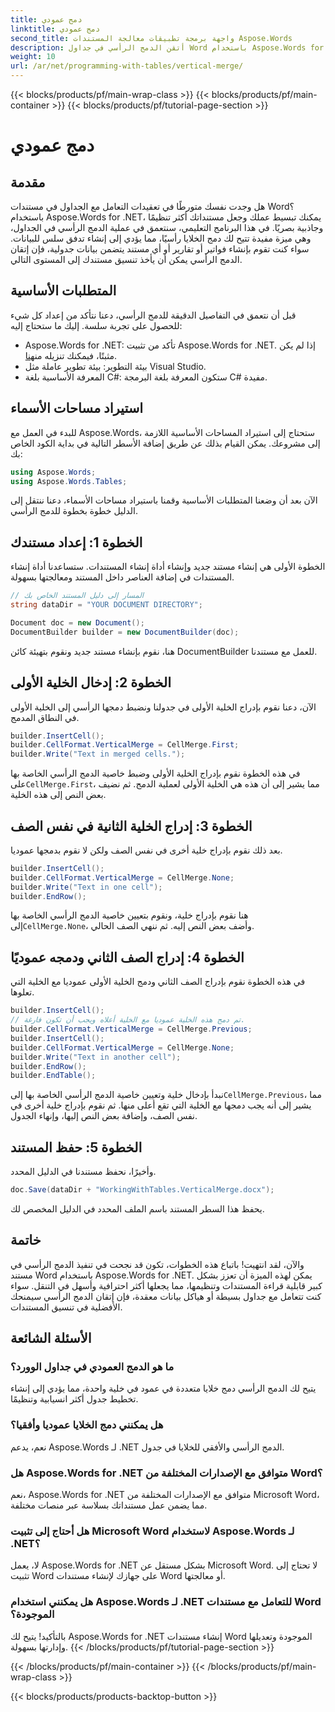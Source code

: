 ```yaml
---
title: دمج عمودي
linktitle: دمج عمودي
second_title: واجهة برمجة تطبيقات معالجة المستندات Aspose.Words
description: أتقن الدمج الرأسي في جداول Word باستخدام Aspose.Words for .NET من خلال هذا الدليل التفصيلي. تعرف على التعليمات خطوة بخطوة لتنسيق المستندات بشكل احترافي.
weight: 10
url: /ar/net/programming-with-tables/vertical-merge/
---
```


{{< blocks/products/pf/main-wrap-class >}}
{{< blocks/products/pf/main-container >}}
{{< blocks/products/pf/tutorial-page-section >}}

# دمج عمودي

## مقدمة

هل وجدت نفسك متورطًا في تعقيدات التعامل مع الجداول في مستندات Word؟ باستخدام Aspose.Words for .NET، يمكنك تبسيط عملك وجعل مستنداتك أكثر تنظيمًا وجاذبية بصريًا. في هذا البرنامج التعليمي، سنتعمق في عملية الدمج الرأسي في الجداول، وهي ميزة مفيدة تتيح لك دمج الخلايا رأسيًا، مما يؤدي إلى إنشاء تدفق سلس للبيانات. سواء كنت تقوم بإنشاء فواتير أو تقارير أو أي مستند يتضمن بيانات جدولية، فإن إتقان الدمج الرأسي يمكن أن يأخذ تنسيق مستندك إلى المستوى التالي.

## المتطلبات الأساسية

قبل أن نتعمق في التفاصيل الدقيقة للدمج الرأسي، دعنا نتأكد من إعداد كل شيء للحصول على تجربة سلسة. إليك ما ستحتاج إليه:

-  Aspose.Words for .NET: تأكد من تثبيت Aspose.Words for .NET. إذا لم يكن مثبتًا، فيمكنك تنزيله من[هنا](https://releases.aspose.com/words/net/).
- بيئة التطوير: بيئة تطوير عاملة مثل Visual Studio.
- المعرفة الأساسية بلغة C#: ستكون المعرفة بلغة البرمجة C# مفيدة.

## استيراد مساحات الأسماء

للبدء في العمل مع Aspose.Words، ستحتاج إلى استيراد المساحات الأساسية اللازمة إلى مشروعك. يمكن القيام بذلك عن طريق إضافة الأسطر التالية في بداية الكود الخاص بك:

```csharp
using Aspose.Words;
using Aspose.Words.Tables;
```

الآن بعد أن وضعنا المتطلبات الأساسية وقمنا باستيراد مساحات الأسماء، دعنا ننتقل إلى الدليل خطوة بخطوة للدمج الرأسي.

## الخطوة 1: إعداد مستندك

الخطوة الأولى هي إنشاء مستند جديد وإنشاء أداة إنشاء المستندات. ستساعدنا أداة إنشاء المستندات في إضافة العناصر داخل المستند ومعالجتها بسهولة.

```csharp
// المسار إلى دليل المستند الخاص بك
string dataDir = "YOUR DOCUMENT DIRECTORY";

Document doc = new Document();
DocumentBuilder builder = new DocumentBuilder(doc);
```

هنا، نقوم بإنشاء مستند جديد ونقوم بتهيئة كائن DocumentBuilder للعمل مع مستندنا.

## الخطوة 2: إدخال الخلية الأولى

الآن، دعنا نقوم بإدراج الخلية الأولى في جدولنا ونضبط دمجها الرأسي إلى الخلية الأولى في النطاق المدمج.

```csharp
builder.InsertCell();
builder.CellFormat.VerticalMerge = CellMerge.First;
builder.Write("Text in merged cells.");
```

 في هذه الخطوة نقوم بإدراج الخلية الأولى وضبط خاصية الدمج الرأسي الخاصة بها على`CellMerge.First`، مما يشير إلى أن هذه هي الخلية الأولى لعملية الدمج. ثم نضيف بعض النص إلى هذه الخلية.

## الخطوة 3: إدراج الخلية الثانية في نفس الصف

بعد ذلك نقوم بإدراج خلية أخرى في نفس الصف ولكن لا نقوم بدمجها عموديا.

```csharp
builder.InsertCell();
builder.CellFormat.VerticalMerge = CellMerge.None;
builder.Write("Text in one cell");
builder.EndRow();
```

 هنا نقوم بإدراج خلية، ونقوم بتعيين خاصية الدمج الرأسي الخاصة بها إلى`CellMerge.None`، وأضف بعض النص إليه. ثم ننهي الصف الحالي.

## الخطوة 4: إدراج الصف الثاني ودمجه عموديًا

في هذه الخطوة نقوم بإدراج الصف الثاني ودمج الخلية الأولى عموديا مع الخلية التي تعلوها.

```csharp
builder.InsertCell();
// تم دمج هذه الخلية عموديا مع الخلية أعلاه ويجب أن تكون فارغة.
builder.CellFormat.VerticalMerge = CellMerge.Previous;
builder.InsertCell();
builder.CellFormat.VerticalMerge = CellMerge.None;
builder.Write("Text in another cell");
builder.EndRow();
builder.EndTable();
```

 نبدأ بإدخال خلية وتعيين خاصية الدمج الرأسي الخاصة بها إلى`CellMerge.Previous`، مما يشير إلى أنه يجب دمجها مع الخلية التي تقع أعلى منها. ثم نقوم بإدراج خلية أخرى في نفس الصف، وإضافة بعض النص إليها، وإنهاء الجدول.

## الخطوة 5: حفظ المستند

وأخيرًا، نحفظ مستندنا في الدليل المحدد.

```csharp
doc.Save(dataDir + "WorkingWithTables.VerticalMerge.docx");
```

يحفظ هذا السطر المستند باسم الملف المحدد في الدليل المخصص لك.

## خاتمة

والآن، لقد انتهيت! باتباع هذه الخطوات، تكون قد نجحت في تنفيذ الدمج الرأسي في مستند Word باستخدام Aspose.Words for .NET. يمكن لهذه الميزة أن تعزز بشكل كبير قابلية قراءة المستندات وتنظيمها، مما يجعلها أكثر احترافية وأسهل في التنقل. سواء كنت تتعامل مع جداول بسيطة أو هياكل بيانات معقدة، فإن إتقان الدمج الرأسي سيمنحك الأفضلية في تنسيق المستندات.

## الأسئلة الشائعة

### ما هو الدمج العمودي في جداول الوورد؟
يتيح لك الدمج الرأسي دمج خلايا متعددة في عمود في خلية واحدة، مما يؤدي إلى إنشاء تخطيط جدول أكثر انسيابية وتنظيمًا.

### هل يمكنني دمج الخلايا عموديا وأفقيا؟
نعم، يدعم Aspose.Words لـ .NET الدمج الرأسي والأفقي للخلايا في جدول.

### هل Aspose.Words for .NET متوافق مع الإصدارات المختلفة من Word؟
نعم، Aspose.Words for .NET متوافق مع الإصدارات المختلفة من Microsoft Word، مما يضمن عمل مستنداتك بسلاسة عبر منصات مختلفة.

### هل أحتاج إلى تثبيت Microsoft Word لاستخدام Aspose.Words لـ .NET؟
لا، يعمل Aspose.Words for .NET بشكل مستقل عن Microsoft Word. لا تحتاج إلى تثبيت Word على جهازك لإنشاء مستندات Word أو معالجتها.

### هل يمكنني استخدام Aspose.Words لـ .NET للتعامل مع مستندات Word الموجودة؟
بالتأكيد! يتيح لك Aspose.Words for .NET إنشاء مستندات Word الموجودة وتعديلها وإدارتها بسهولة.
{{< /blocks/products/pf/tutorial-page-section >}}

{{< /blocks/products/pf/main-container >}}
{{< /blocks/products/pf/main-wrap-class >}}

{{< blocks/products/products-backtop-button >}}
